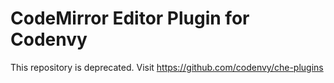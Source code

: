 CodeMirror Editor Plugin for Codenvy
====================================

This repository is deprecated. Visit https://github.com/codenvy/che-plugins
